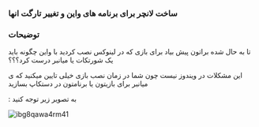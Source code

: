 ### ساخت لانچر برای برنامه های واین و تغییر تارگت انها

### توضیحات

تا به حال شده براتون پیش بیاد برای بازی که در لینوکس نصب کردید با واین چگونه باید یک شورتکات یا میانبر درست کرد؟؟؟

این مشکلات در ویندوز نیست چون شما در زمان نصب بازی خیلی تایین میکنید که ی میانبر برای بازیتون یا برنامتون در دستکاپ بسازید


 : به تصویر زیر توجه کنید 

![ibg8qawa4rm41](https://user-images.githubusercontent.com/61243238/135308155-d6765d19-67e0-4545-a675-97bd208205e5.png)

 



